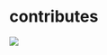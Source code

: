 # contributes

<a href="https://github.com/okpc579/spring-music-build/graphs/contributors">
  <img src="https://contrib.rocks/image?repo=okpc579/spring-music-build" />
</a>
